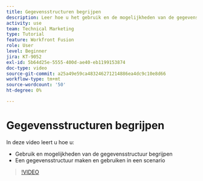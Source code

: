 ```yaml
---
title: Gegevensstructuren begrijpen
description: Leer hoe u het gebruik en de mogelijkheden van de gegevensstructuur begrijpt en een gegevensstructuur binnen een scenario maakt en gebruikt, allemaal in [!DNL Adobe Workfront Fusion].
activity: use
team: Technical Marketing
type: Tutorial
feature: Workfront Fusion
role: User
level: Beginner
jira: KT-9052
exl-id: 5b64d25e-5555-400d-ae40-eb1199153874
doc-type: video
source-git-commit: a25a49e59ca483246271214886ea4dc9c10e8d66
workflow-type: tm+mt
source-wordcount: '50'
ht-degree: 0%

---
```


# Gegevensstructuren begrijpen

In deze video leert u hoe u:

* Gebruik en mogelijkheden van de gegevensstructuur begrijpen
* Een gegevensstructuur maken en gebruiken in een scenario

>[!VIDEO](https://video.tv.adobe.com/v/335293/?quality=12&learn=on)
